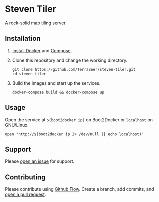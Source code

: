 # Steven Tiler

A rock-solid map tiling server.

## Installation

1. [Install Docker](https://docs.docker.com/installation/) and [Compose](https://docs.docker.com/compose/#installation-and-set-up).

2. Clone this repository and change the working directory.

    ``` shell
    git clone https://github.com/TerraSeer/steven-tiler.git
    cd steven-tiler
    ```

4. Build the images and start up the services.

    ``` shell
    docker-compose build && docker-compose up
    ```

## Usage

Open the service at `$(boot2docker ip)` on Boot2Docker or `localhost` on GNU/Linux.

``` shell
open "http://$(boot2docker ip 2> /dev/null || echo localhost)"
```

## Support

Please [open an issue](https://github.com/TerraSeer/steven-tiler/issues/new) for support.

## Contributing

Please contribute using [Github Flow](https://guides.github.com/introduction/flow/). Create a branch, add commits, and [open a pull request](https://github.com/TerraSeer/steven-tiler/compare/).
